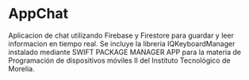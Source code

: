 # AppChat
Aplicacion de chat utilizando Firebase y Firestore para guardar y leer informacion en tiempo real.
Se incluye la libreria IQKeyboardManager instalado mediante SWIFT PACKAGE MANAGER
APP para la materia de Programación de dispositivos móviles II del Instituto Tecnológico de Morelia.
